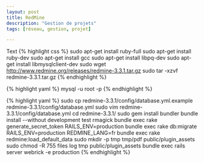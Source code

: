 ```yaml
---
layout: post
title: RedMine
description: "Gestion de projets"
tags: [réseau, gestion, projet]

---
```


Text
{% highlight css %}
sudo apt-get install ruby-full
sudo apt-get install ruby-dev
sudo apt-get install gcc
sudo apt-get install libpq-dev
sudo apt-get install libmysqlclient-dev
sudo wget http://www.redmine.org/releases/redmine-3.3.1.tar.gz
sudo tar -xzvf redmine-3.3.1.tar.gz
{% endhighlight %}

{% highlight yaml %}
mysql -u root -p
{% endhighlight %}

{% highlight yaml %}
sudo cp redmine-3.3.1/config/database.yml.example redmine-3.3.1/config/database.yml
sudo vim redmine-3.3.1/config/database.yml
cd redmine-3.3.1/
sudo gem install bundler
bundle install --without development test rmagick
bundle exec rake generate_secret_token
RAILS_ENV=production bundle exec rake db:migrate
RAILS_ENV=production REDMINE_LANG=fr bundle exec rake redmine:load_default_data
sudo mkdir -p tmp tmp/pdf public/plugin_assets
sudo chmod -R 755 files log tmp public/plugin_assets
bundle exec rails server webrick -e production
{% endhighlight %}


<!-- more -->
